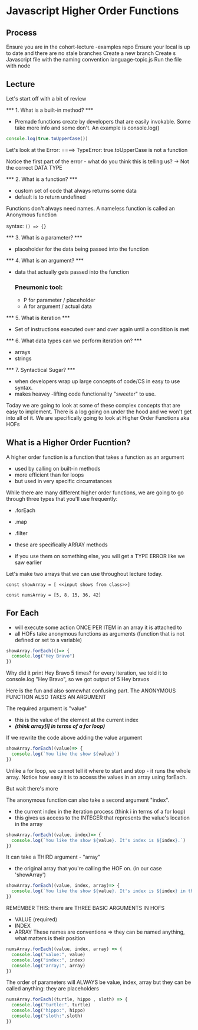 # Javascript Higher Order Functions

## Process 
  Ensure you are in the cohort-lecture -examples repo
  Ensure your local is up to date and there are no stale branches
  Create a new branch
  Create s Javascript file with the naming convention language-topic.js
  Run the file with node

## Lecture
Let's start off with a bit of review

*** 1. What is a built-in method? ***
- Premade functions create by developers that are easily invokable.  Some take more info and some don't. An example is console.log()
```javascript
console.log(true.toUpperCase())
```

Let's look at the Error:
 ====> TypeError: true.toUpperCase is not a function

Notice the first part of the error - what do you think this is telling us? 
  -> Not the correct DATA TYPE

*** 2. What is a function? ***
- custom set of code that always returns some data
- default is to return undefined

Functions don't always need names.  A nameless function is called an Anonymous function

syntax: `() => {}`

*** 3. What is a parameter? ***
- placeholder for the data being passed into the function

*** 4. What is an argument? ***
- data that actually gets passed into the function

  ### Pneumonic tool:
  - P for parameter / placeholder
  - A for argument / actual data

*** 5. What is iteration ***
- Set of instructions executed over and over again until a condition is met

*** 6. What data types can we perform iteration on? ***
- arrays
- strings

*** 7. Syntactical Sugar? ***
- when developers wrap up large concepts of code/CS in easy to use syntax.
- makes heavey -lifting code functionality "sweeter" to use.

Today we are going to look at some of these complex concepts that are easy to implement. 
There is a log going on under the hood and we won't get into all of it.
We are specifically going to look at Higher Order Functions aka HOFs

## What is a Higher Order Fucntion?
A higher order function is a function that takes a function as an argument
- used by calling on built-in methods
- more efficient than for loops
- but used in very specific circumstances

While there are many different higher order functions, we are going to go through three types that you'll use frequently:
  - .forEach
  - .map
  - .filter

- these are specifically ARRAY methods
- if you use them on something else, you will get a TYPE ERROR like we saw earlier

Let's make two arrays that we can use throughout lecture today.

`const showArray = [ <<input shows from class>>]`

`const numsArray = [5, 8, 15, 36, 42]`

## For Each
- will execute some action ONCE PER ITEM in an array it is attached to
- all HOFs take anonymous functions as arguments (function that is not defined or set to a variable)

```javascript
showArray.forEach(()=> {
  console.log("Hey Bravo")
})
```
<!-- 
Hey Bravo
Hey Bravo
Hey Bravo
Hey Bravo
Hey Bravo
 -->
Why did it print Hey Bravo 5 times? for every iteration, we told it to console.log "Hey Bravo", so we got output of 5 Hey bravos

Here is the fun and also somewhat confusing part. The ANONYMOUS FUNCTION ALSO TAKES AN ARGUMENT

The required argument is "value"
 - this is the value of the element at the current index 
 - ***(think array[i] in terms of a for loop)***

If we rewrite the code above adding the value argument

```javascript
showArray.forEach((value)=> {
  console.log(`You like the show ${value}`)
})
```
<!-- 
You like the show Last of Us
You like the show Succession
You like the show Poker Face
You like the show Rick and Morty
You like the show Ozark 
-->

Unlike a for loop, we cannot tell it where to start and stop - it runs the whole array.
Notice how easy it is to access the values in an array using forEach.

But wait there's more

The anonymous function can also take a second argument "index".
- the current index in the iteration process (think i in terms of a for loop)
- this gives us access to the INTEGER that represents the value's location in the array

```javascript
showArray.forEach((value, index)=> {
  console.log(`You like the show ${value}. It's index is ${index}.`)
})
```
<!-- 
You like the show Last of Us. It's index is 0.
You like the show Succession. It's index is 1.
You like the show Poker Face. It's index is 2.
You like the show Rick and Morty. It's index is 3.
You like the show Ozark. It's index is 4. 
-->

It can take a THIRD argument - "array"
 - the original array that you're calling the HOF on. (in our case 'showArray')

```javascript
showArray.forEach((value, index, array)=> {
  console.log(`You like the show ${value}. It's index is ${index} in the array that contains ${array} .`)
})
```
<!-- 
You like the show Last of Us. It's index is 0 in the array that contains Last of Us,Succession,Poker Face,Rick and Morty,Ozark .
You like the show Succession. It's index is 1 in the array that contains Last of Us,Succession,Poker Face,Rick and Morty,Ozark .
You like the show Poker Face. It's index is 2 in the array that contains Last of Us,Succession,Poker Face,Rick and Morty,Ozark .
You like the show Rick and Morty. It's index is 3 in the array that contains Last of Us,Succession,Poker Face,Rick and Morty,Ozark .
You like the show Ozark. It's index is 4 in the array that contains Last of Us,Succession,Poker Face,Rick and Morty,Ozark .
 -->

REMEMBER THIS: there are THREE BASIC ARGUMENTS IN HOFS 
- VALUE (required)
- INDEX
- ARRAY
These names are conventions => they can be named anything, what matters is their position

```javascript
numsArray.forEach((value, index, array) => {
  console.log("value:", value)
  console.log("index:", index)
  console.log("array:", array)
})
```
The order of parameters will ALWAYS be value, index, array but they can be called anything: they are placeholders

```javascript
numsArray.forEach((turtle, hippo , sloth) => {
  console.log("turtle:", turtle)
  console.log("hippo:", hippo)
  console.log("sloth:",sloth)
})
```

